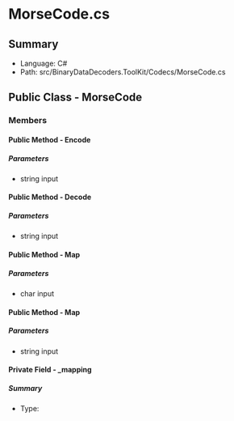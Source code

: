 ﻿# MorseCode.cs

## Summary

* Language: C#
* Path: src/BinaryDataDecoders.ToolKit/Codecs/MorseCode.cs

## Public Class - MorseCode

### Members

#### Public Method - Encode

#####  Parameters

 - string input 

#### Public Method - Decode

#####  Parameters

 - string input 

#### Public Method - Map

#####  Parameters

 - char input 

#### Public Method - Map

#####  Parameters

 - string input 

#### Private Field - _mapping

##### Summary

 * Type: 

